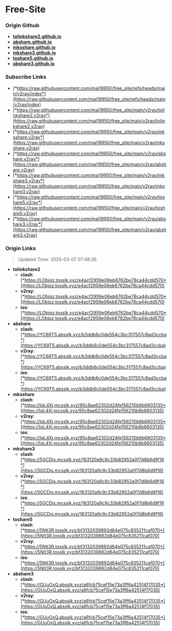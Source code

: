 # Free-Site

### Origin Github

- [**tolinkshare2.github.io**](https://github.com/tolinkshare2/tolinkshare2.github.io)
- [**abshare.github.io**](https://github.com/abshare/abshare.github.io)
- [**mksshare.github.io**](https://github.com/mksshare/mksshare.github.io)
- [**mkshare3.github.io**](https://github.com/mkshare3/mkshare3.github.io)
- [**toshare5.github.io**](https://github.com/toshare5/toshare5.github.io)
- [**abshare3.github.io**](https://github.com/abshare3/abshare3.github.io)

### Subscribe Links

- [*https://raw.githubusercontent.com/mai19950/free_site/refs/heads/main/v2ray/index*](https://raw.githubusercontent.com/mai19950/free_site/refs/heads/main/v2ray/index)
- [*https://raw.githubusercontent.com/mai19950/free_site/main/v2ray/tolinkshare2.v2ray*](https://raw.githubusercontent.com/mai19950/free_site/main/v2ray/tolinkshare2.v2ray)
- [*https://raw.githubusercontent.com/mai19950/free_site/main/v2ray/mksshare.v2ray*](https://raw.githubusercontent.com/mai19950/free_site/main/v2ray/mksshare.v2ray)
- [*https://raw.githubusercontent.com/mai19950/free_site/main/v2ray/abshare.v2ray*](https://raw.githubusercontent.com/mai19950/free_site/main/v2ray/abshare.v2ray)
- [*https://raw.githubusercontent.com/mai19950/free_site/main/v2ray/mkshare3.v2ray*](https://raw.githubusercontent.com/mai19950/free_site/main/v2ray/mkshare3.v2ray)
- [*https://raw.githubusercontent.com/mai19950/free_site/main/v2ray/toshare5.v2ray*](https://raw.githubusercontent.com/mai19950/free_site/main/v2ray/toshare5.v2ray)
- [*https://raw.githubusercontent.com/mai19950/free_site/main/v2ray/abshare3.v2ray*](https://raw.githubusercontent.com/mai19950/free_site/main/v2ray/abshare3.v2ray)

### Origin Links

> Updated Time: 2025-03-07 07:48:26

- **tolinkshare2**
  - **clash**: [*https://LObjpz.tosslk.xyz/e4acf2959e06eb6762be78ca44cdd570*](https://LObjpz.tosslk.xyz/e4acf2959e06eb6762be78ca44cdd570)
  - **v2ray**: [*https://LObjpz.tosslk.xyz/e4acf2959e06eb6762be78ca44cdd570*](https://LObjpz.tosslk.xyz/e4acf2959e06eb6762be78ca44cdd570)
  - **ios**: [*https://LObjpz.tosslk.xyz/e4acf2959e06eb6762be78ca44cdd570*](https://LObjpz.tosslk.xyz/e4acf2959e06eb6762be78ca44cdd570)
- **abshare**
  - **clash**: [*https://YC69T5.absslk.xyz/b3ddb6c0de554c3bc317557c8ad3ccba*](https://YC69T5.absslk.xyz/b3ddb6c0de554c3bc317557c8ad3ccba)
  - **v2ray**: [*https://YC69T5.absslk.xyz/b3ddb6c0de554c3bc317557c8ad3ccba*](https://YC69T5.absslk.xyz/b3ddb6c0de554c3bc317557c8ad3ccba)
  - **ios**: [*https://YC69T5.absslk.xyz/b3ddb6c0de554c3bc317557c8ad3ccba*](https://YC69T5.absslk.xyz/b3ddb6c0de554c3bc317557c8ad3ccba)
- **mksshare**
  - **clash**: [*https://IqL4Xj.mcsslk.xyz/95c8ae62302d24fe156210b6b6603135*](https://IqL4Xj.mcsslk.xyz/95c8ae62302d24fe156210b6b6603135)
  - **v2ray**: [*https://IqL4Xj.mcsslk.xyz/95c8ae62302d24fe156210b6b6603135*](https://IqL4Xj.mcsslk.xyz/95c8ae62302d24fe156210b6b6603135)
  - **ios**: [*https://IqL4Xj.mcsslk.xyz/95c8ae62302d24fe156210b6b6603135*](https://IqL4Xj.mcsslk.xyz/95c8ae62302d24fe156210b6b6603135)
- **mkshare3**
  - **clash**: [*https://5GCDjs.mcsslk.xyz/163120a9c9c33b82952a0f7d8b6d9f16*](https://5GCDjs.mcsslk.xyz/163120a9c9c33b82952a0f7d8b6d9f16)
  - **v2ray**: [*https://5GCDjs.mcsslk.xyz/163120a9c9c33b82952a0f7d8b6d9f16*](https://5GCDjs.mcsslk.xyz/163120a9c9c33b82952a0f7d8b6d9f16)
  - **ios**: [*https://5GCDjs.mcsslk.xyz/163120a9c9c33b82952a0f7d8b6d9f16*](https://5GCDjs.mcsslk.xyz/163120a9c9c33b82952a0f7d8b6d9f16)
- **toshare5**
  - **clash**: [*https://5Nlt3R.tosslk.xyz/bf3132039892d84e075c835211caf070*](https://5Nlt3R.tosslk.xyz/bf3132039892d84e075c835211caf070)
  - **v2ray**: [*https://5Nlt3R.tosslk.xyz/bf3132039892d84e075c835211caf070*](https://5Nlt3R.tosslk.xyz/bf3132039892d84e075c835211caf070)
  - **ios**: [*https://5Nlt3R.tosslk.xyz/bf3132039892d84e075c835211caf070*](https://5Nlt3R.tosslk.xyz/bf3132039892d84e075c835211caf070)
- **abshare3**
  - **clash**: [*https://GUuOxQ.absslk.xyz/a6fcb75cef15e73a3ff6a42514f17035*](https://GUuOxQ.absslk.xyz/a6fcb75cef15e73a3ff6a42514f17035)
  - **v2ray**: [*https://GUuOxQ.absslk.xyz/a6fcb75cef15e73a3ff6a42514f17035*](https://GUuOxQ.absslk.xyz/a6fcb75cef15e73a3ff6a42514f17035)
  - **ios**: [*https://GUuOxQ.absslk.xyz/a6fcb75cef15e73a3ff6a42514f17035*](https://GUuOxQ.absslk.xyz/a6fcb75cef15e73a3ff6a42514f17035)

